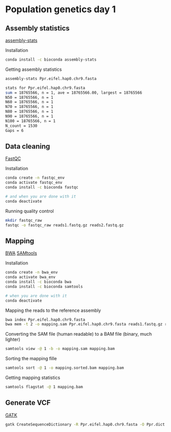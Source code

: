# Population genetics day 1

## Assembly statistics 

[assembly-stats](https://github.com/sanger-pathogens/assembly-stats)

Installation
```sh
conda install -c bioconda assembly-stats
```

Getting assembly statistics
```sh
assembly-stats Ppr.eifel.hap0.chr9.fasta
```
```sh
stats for Ppr.eifel.hap0.chr9.fasta
sum = 18765566, n = 1, ave = 18765566.00, largest = 18765566
N50 = 18765566, n = 1
N60 = 18765566, n = 1
N70 = 18765566, n = 1
N80 = 18765566, n = 1
N90 = 18765566, n = 1
N100 = 18765566, n = 1
N_count = 1530
Gaps = 6
``` 

## Data cleaning

[FastQC](https://github.com/s-andrews/FastQC)

Installation 
```sh
conda create -n fastqc_env 
conda activate fastqc_env
conda install -c bioconda fastqc

# and when you are done with it
conda deactivate
```

Running quality control
```sh
mkdir fastqc_raw
fastqc -o fastqc_raw reads1.fastq.gz reads2.fastq.gz
```

## Mapping

[BWA](https://github.com/lh3/bwa)
[SAMtools](https://github.com/samtools/samtools)

Installation
```sh
conda create -n bwa_env
conda activate bwa_env
conda install -c bioconda bwa
conda install -c bioconda samtools

# when you are done with it
conda deactivate
```

Mapping the reads to the reference assembly
```sh
bwa index Ppr.eifel.hap0.chr9.fasta
bwa mem -t 2 -o mapping.sam Ppr.eifel.hap0.chr9.fasta reads1.fastq.gz reads2.fastq.gz
```

Converting the SAM file (human readable) to a BAM file (binary, much lighter)
```sh
samtools view -@ 1 -b -o mapping.sam mapping.bam
```

Sorting the mapping fille
```sh
samtools sort -@ 1 -o mapping.sorted.bam mapping.bam
```

Getting mapping statistics
```sh
samtools flagstat -@ 1 mapping.bam 
```

## Generate VCF

[GATK](https://gatk.broadinstitute.org/hc/en-us)

```sh
gatk CreateSequenceDictionary -R Ppr.eifel.hap0.chr9.fasta -O Ppr.dict
```
